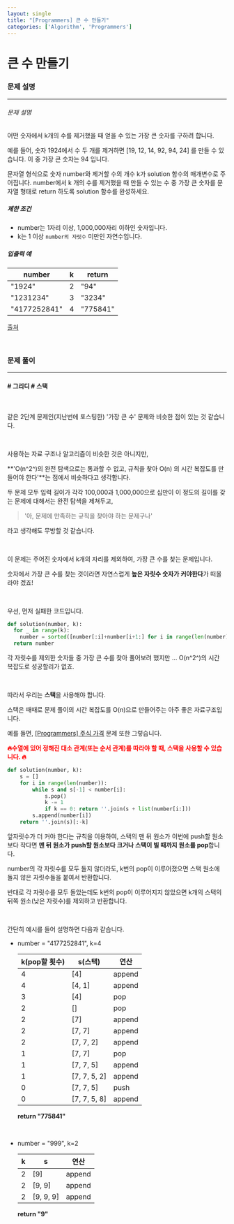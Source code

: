 ```yaml
---
layout: single
title: "[Programmers] 큰 수 만들기"
categories: ['Algorithm', 'Programmers']
---
```


# 큰 수 만들기

### 문제 설명

---

###### 문제 설명

어떤 숫자에서 k개의 수를 제거했을 때 얻을 수 있는 가장 큰 숫자를 구하려 합니다.

예를 들어, 숫자 1924에서 수 두 개를 제거하면 [19, 12, 14, 92, 94, 24] 를 만들 수 있습니다. 이 중 가장 큰 숫자는 94 입니다.

문자열 형식으로 숫자 number와 제거할 수의 개수 k가 solution 함수의 매개변수로 주어집니다. number에서 k 개의 수를 제거했을 때 만들 수 있는 수 중 가장 큰 숫자를 문자열 형태로 return 하도록 solution 함수를 완성하세요.

##### 제한 조건

* number는 1자리 이상, 1,000,000자리 이하인 숫자입니다.
* k는 1 이상 `number의 자릿수` 미만인 자연수입니다.

##### 입출력 예

| number       | k    | return   |
| ------------ | ---- | -------- |
| "1924"       | 2    | "94"     |
| "1231234"    | 3    | "3234"   |
| "4177252841" | 4    | "775841" |

[출처](http://hsin.hr/coci/archive/2011_2012/contest4_tasks.pdf)

<br>



### 문제 풀이

---

#### \# 그리디 \# 스택

<br>

같은 2단계 문제인(지난번에 포스팅한) '가장 큰 수' 문제와 비슷한 점이 있는 것 같습니다. 

<br>

사용하는 자료 구조나 알고리즘이 비슷한 것은 아니지만, 

**'O(n^2^)의 완전 탐색으로는 통과할 수 없고, 규칙을 찾아 O(n) 의 시간 복잡도를 만들어야 한다'**는 점에서 비슷하다고 생각합니다. 

두 문제 모두 입력 길이가  각각 100,000과 1,000,000으로 십만이 이 정도의 길이를 갖는 문제에 대해서는 완전 탐색을 제쳐두고, 

> '아, 문제에 만족하는 규칙을 찾아야 하는 문제구나'

라고 생각해도 무방할 것 같습니다. 

<br>

이 문제는 주어진 숫자에서 k개의 자리를 제외하여, 가장 큰 수를 찾는 문제입니다. 

숫자에서 가장 큰 수를 찾는 것이라면 자연스럽게 **높은 자릿수 숫자가 커야한다**가 떠올라야 겠죠!

<br>

우선, 먼저 실패한 코드입니다. 

```python
def solution(number, k):
  for _ in range(k):
    number = sorted([number[:i]+number[i+1:] for i in range(len(number))])[-1]
  return number
```

각 자릿수를 제외한 숫자들 중 가장 큰 수를 찾아 풀어보려 했지만 ... O(n^2^)의 시간 복잡도로 성공할리가 없죠. 

<br>

따라서 우리는 **스택**을 사용해야 합니다. 

스택은 때때로 문제 풀이의 시간 복잡도를 O(n)으로 만들어주는 아주 좋은 자료구조입니다. 

예를 들면, [[Programmers] 주식 가격](https://wowo0709.github.io/Programmers-%EC%A3%BC%EC%8B%9D-%EA%B0%80%EA%B2%A9/) 문제 또한 그렇습니다. 

<span style="color:red">**🔥수열에 있어 정해진 대소 관계(또는 순서 관계)를 따라야 할 때, 스택을 사용할 수 있습니다. 🔥**</span>

```python
def solution(number, k):
    s = []
    for i in range(len(number)):
        while s and s[-1] < number[i]: 
            s.pop()
            k -= 1
            if k == 0: return ''.join(s + list(number[i:]))
        s.append(number[i])
    return ''.join(s)[:-k]
```

앞자릿수가 더 커야 한다는 규칙을 이용하여, 스택의 맨 뒤 원소가 이번에 push할 원소보다 작다면 **맨 뒤 원소가 push할 원소보다 크거나 스택이 빌 때까지 원소를 pop**합니다. 

number의 각 자릿수를 모두 돌지 않더라도, k번의 pop이 이루어졌으면 스택 원소에 돌지 않은 자릿수들을 붙여서 반환합니다. 

반대로 각 자릿수를 모두 돌았는데도 k번의 pop이 이루어지지 않았으면 k개의 스택의 뒤쪽 원소(낮은 자릿수)를 제외하고 반환합니다.  

<br>

간단히 예시를 들어 설명하면 다음과 같습니다. 

* number = "4177252841", k=4

    | k(pop할 횟수) | s(스택)      | 연산   |
    | ------------- | ------------ | ------ |
    | 4             | [4]          | append |
    | 4             | [4, 1]       | append |
    | 3             | [4]          | pop    |
    | 2             | []           | pop    |
    | 2             | [7]          | append |
    | 2             | [7, 7]       | append |
    | 2             | [7, 7, 2]    | append |
    | 1             | [7, 7]       | pop    |
    | 1             | [7, 7, 5]    | append |
    | 1             | [7, 7, 5, 2] | append |
    | 0             | [7, 7, 5]    | push   |
    | 0             | [7, 7, 5, 8] | append |

    

    **return "775841"**

<br>

* number = "999", k=2

    | k    | s         | 연산   |
    | ---- | --------- | ------ |
    | 2    | [9]       | append |
    | 2    | [9, 9]    | append |
    | 2    | [9, 9, 9] | append |

    

    **return "9"**
